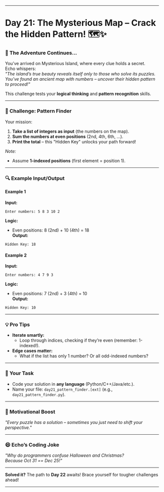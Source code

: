 

---

# **Day 21: The Mysterious Map – Crack the Hidden Pattern!** 🗺️✨

### **📜 The Adventure Continues...**
You’ve arrived on Mysterious Island, where every clue holds a secret.  
Echo whispers:  
*"The island’s true beauty reveals itself only to those who solve its puzzles. You’ve found an ancient map with numbers – uncover their hidden pattern to proceed!"*  

This challenge tests your **logical thinking** and **pattern recognition** skills.

---

### **🎯 Challenge: Pattern Finder**  
Your mission:  
1. **Take a list of integers as input** (the numbers on the map).  
2. **Sum the numbers at even positions** (2nd, 4th, 6th, ...).  
3. **Print the total** – this "Hidden Key" unlocks your path forward!

*Note:*  
- Assume **1-indexed positions** (first element = position 1).

---

### **🔍 Example Input/Output**

#### **Example 1**  
**Input:**  
```
Enter numbers: 5 8 3 10 2
```  
**Logic:**  
- Even positions: 8 (2nd) + 10 (4th) = 18  
**Output:**  
```
Hidden Key: 18
```

#### **Example 2**  
**Input:**  
```
Enter numbers: 4 7 9 3
```  
**Logic:**  
- Even positions: 7 (2nd) + 3 (4th) = 10  
**Output:**  
```
Hidden Key: 10
```

---

### **💡 Pro Tips**  
- **Iterate smartly:**  
  - Loop through indices, checking if they’re even (remember: 1-indexed!).  
- **Edge cases matter:**  
  - What if the list has only 1 number? Or all odd-indexed numbers?  

---

### **📝 Your Task**  
- Code your solution in **any language** (Python/C++/Java/etc.).  
- Name your file: `day21_pattern_finder.[ext]` (e.g., `day21_pattern_finder.py`).  

---

### **🌟 Motivational Boost**  
*"Every puzzle has a solution – sometimes you just need to shift your perspective."*  

---

### **😄 Echo’s Coding Joke**  
*"Why do programmers confuse Halloween and Christmas?  
Because Oct 31 == Dec 25!"*  

---

**Solved it?** The path to **Day 22** awaits! Brace yourself for tougher challenges ahead!  

---
